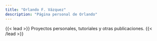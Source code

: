```yaml
---
title: "Orlando F. Vázquez"
description: "Página personal de Orlando"
---
```


{{< lead >}}
Proyectos personales, tutoriales y otras publicaciones.
{{< /lead >}}

<!-- This is a demo site built entirely using Congo. It also contains a complete set of [theme documentation]. Congo is flexible and is great for both static page-based content (like this demo) or a traditional blog with a feed of recent posts. -->
